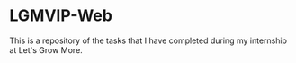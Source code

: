 # LGMVIP-Web
This is a repository of the tasks that I have completed during my internship at Let's Grow More.
